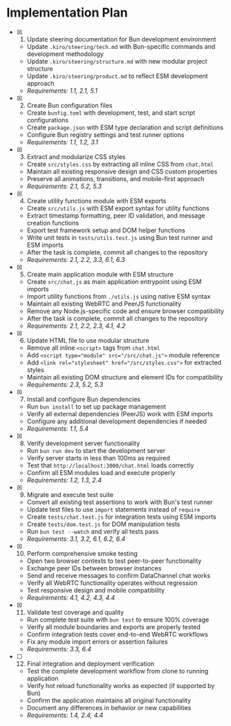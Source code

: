 # Implementation Plan

- [x] 1. Update steering documentation for Bun development environment
  - Update `.kiro/steering/tech.md` with Bun-specific commands and development methodology
  - Update `.kiro/steering/structure.md` with new modular project structure
  - Update `.kiro/steering/product.md` to reflect ESM development approach
  - _Requirements: 1.1, 2.1, 5.1_

- [x] 2. Create Bun configuration files
  - Create `bunfig.toml` with development, test, and start script configurations
  - Create `package.json` with ESM type declaration and script definitions
  - Configure Bun registry settings and test runner options
  - _Requirements: 1.1, 1.2, 3.1_

- [x] 3. Extract and modularize CSS styles
  - Create `src/styles.css` by extracting all inline CSS from `chat.html`
  - Maintain all existing responsive design and CSS custom properties
  - Preserve all animations, transitions, and mobile-first approach
  - _Requirements: 2.1, 5.2, 5.3_

- [x] 4. Create utility functions module with ESM exports
  - Create `src/utils.js` with ESM export syntax for utility functions
  - Extract timestamp formatting, peer ID validation, and message creation functions
  - Export test framework setup and DOM helper functions
  - Write unit tests in `tests/utils.test.js` using Bun test runner and ESM imports
  - After the task is complete, commit all changes to the repository
  - _Requirements: 2.1, 2.2, 3.3, 6.1, 6.3_

- [x] 5. Create main application module with ESM structure
  - Create `src/chat.js` as main application entrypoint using ESM imports
  - Import utility functions from `./utils.js` using native ESM syntax
  - Maintain all existing WebRTC and PeerJS functionality
  - Remove any Node.js-specific code and ensure browser compatibility
  - After the task is complete, commit all changes to the repository
  - _Requirements: 2.1, 2.2, 2.3, 4.1, 4.2_

- [x] 6. Update HTML file to use modular structure
  - Remove all inline `<script>` tags from `chat.html`
  - Add `<script type="module" src="/src/chat.js">` module reference
  - Add `<link rel="stylesheet" href="/src/styles.css">` for extracted styles
  - Maintain all existing DOM structure and element IDs for compatibility
  - _Requirements: 2.3, 5.2, 5.3_

- [x] 7. Install and configure Bun dependencies
  - Run `bun install` to set up package management
  - Verify all external dependencies (PeerJS) work with ESM imports
  - Configure any additional development dependencies if needed
  - _Requirements: 1.1, 5.4_

- [x] 8. Verify development server functionality
  - Run `bun run dev` to start the development server
  - Verify server starts in less than 100ms as required
  - Test that `http://localhost:3000/chat.html` loads correctly
  - Confirm all ESM modules load and execute properly
  - _Requirements: 1.2, 1.3, 2.4_

- [x] 9. Migrate and execute test suite
  - Convert all existing test assertions to work with Bun's test runner
  - Update test files to use `import` statements instead of `require`
  - Create `tests/chat.test.js` for integration tests using ESM imports
  - Create `tests/dom.test.js` for DOM manipulation tests
  - Run `bun test --watch` and verify all tests pass
  - _Requirements: 3.1, 3.2, 6.1, 6.2, 6.4_

- [x] 10. Perform comprehensive smoke testing
  - Open two browser contexts to test peer-to-peer functionality
  - Exchange peer IDs between browser instances
  - Send and receive messages to confirm DataChannel chat works
  - Verify all WebRTC functionality operates without regression
  - Test responsive design and mobile compatibility
  - _Requirements: 4.1, 4.2, 4.3, 4.4_

- [x] 11. Validate test coverage and quality
  - Run complete test suite with `bun test` to ensure 100% coverage
  - Verify all module boundaries and exports are properly tested
  - Confirm integration tests cover end-to-end WebRTC workflows
  - Fix any module import errors or assertion failures
  - _Requirements: 3.3, 6.4_

- [ ] 12. Final integration and deployment verification
  - Test the complete development workflow from clone to running application
  - Verify hot reload functionality works as expected (if supported by Bun)
  - Confirm the application maintains all original functionality
  - Document any differences in behavior or new capabilities
  - _Requirements: 1.4, 2.4, 4.4_
